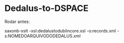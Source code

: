 Dedalus-to-DSPACE
=================

Rodar antes:

saxonb-xslt -xsl:dedalustodublincore.xsl -o:records.xml -s:NOMEDOARQUIVODODEDALUS.xml
